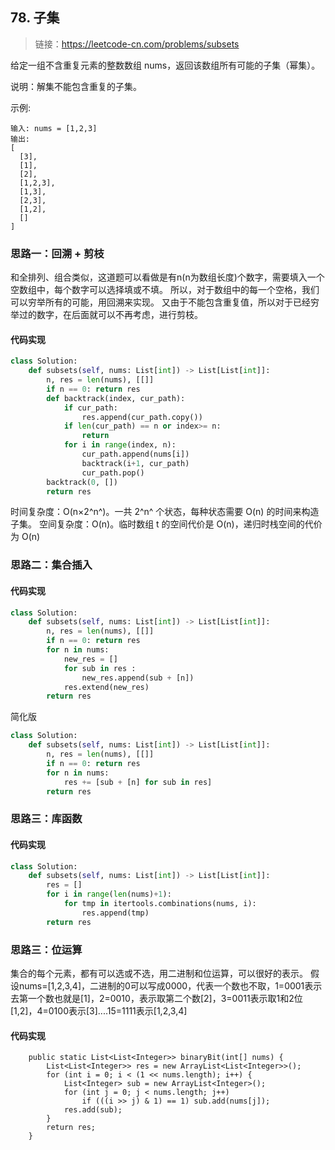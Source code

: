 ## 78. 子集
>链接：https://leetcode-cn.com/problems/subsets

给定一组不含重复元素的整数数组 nums，返回该数组所有可能的子集（幂集）。

说明：解集不能包含重复的子集。

示例:
```shell
输入: nums = [1,2,3]
输出:
[
  [3],
  [1],
  [2],
  [1,2,3],
  [1,3],
  [2,3],
  [1,2],
  []
]
```

### 思路一：回溯 + 剪枝
和全排列、组合类似，这道题可以看做是有n(n为数组长度)个数字，需要填入一个空数组中，每个数字可以选择填或不填。
所以，对于数组中的每一个空格，我们可以穷举所有的可能，用回溯来实现。
又由于不能包含重复值，所以对于已经穷举过的数字，在后面就可以不再考虑，进行剪枝。
#### 代码实现
```python
class Solution:
    def subsets(self, nums: List[int]) -> List[List[int]]:
        n, res = len(nums), [[]]
        if n == 0: return res
        def backtrack(index, cur_path):
            if cur_path:
                res.append(cur_path.copy())
            if len(cur_path) == n or index>= n:
                return
            for i in range(index, n):
                cur_path.append(nums[i])
                backtrack(i+1, cur_path)
                cur_path.pop()
        backtrack(0, [])
        return res
```

时间复杂度：O(n×2^n^)。一共 2^n^ 个状态，每种状态需要 O(n) 的时间来构造子集。
空间复杂度：O(n)。临时数组 t 的空间代价是 O(n)，递归时栈空间的代价为 O(n)

### 思路二：集合插入

#### 代码实现
```python
class Solution:
    def subsets(self, nums: List[int]) -> List[List[int]]:
        n, res = len(nums), [[]]
        if n == 0: return res
        for n in nums:
            new_res = []
            for sub in res :
                new_res.append(sub + [n])
            res.extend(new_res)
        return res
```
简化版
```python
class Solution:
    def subsets(self, nums: List[int]) -> List[List[int]]:
        n, res = len(nums), [[]]
        if n == 0: return res
        for n in nums:
            res += [sub + [n] for sub in res]
        return res
```

### 思路三：库函数

#### 代码实现
```python
class Solution:
    def subsets(self, nums: List[int]) -> List[List[int]]:
        res = []
        for i in range(len(nums)+1):
            for tmp in itertools.combinations(nums, i):
                res.append(tmp)
        return res
```

### 思路三：位运算
集合的每个元素，都有可以选或不选，用二进制和位运算，可以很好的表示。
假设nums=[1,2,3,4]，二进制的0可以写成0000，代表一个数也不取，1=0001表示去第一个数也就是[1]，2=0010，表示取第二个数[2]，3=0011表示取1和2位[1,2]，4=0100表示[3]....15=1111表示[1,2,3,4]
#### 代码实现
```
    public static List<List<Integer>> binaryBit(int[] nums) {
        List<List<Integer>> res = new ArrayList<List<Integer>>();
        for (int i = 0; i < (1 << nums.length); i++) {
            List<Integer> sub = new ArrayList<Integer>();
            for (int j = 0; j < nums.length; j++)
                if (((i >> j) & 1) == 1) sub.add(nums[j]);
            res.add(sub);
        }
        return res;
    }

```



